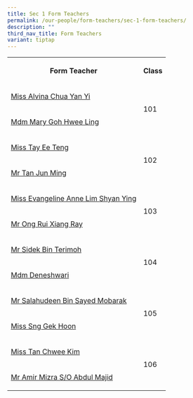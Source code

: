 ```yaml
---
title: Sec 1 Form Teachers
permalink: /our-people/form-teachers/sec-1-form-teachers/
description: ""
third_nav_title: Form Teachers
variant: tiptap
---
```

<table>
<tbody>
<tr>
<th rowspan="1" colspan="1">
<p>Form Teacher</p>
</th>
<th rowspan="1" colspan="1">
<p>Class</p>
</th>
</tr>
<tr>
<td rowspan="1" colspan="1">
<p><a href="mailto:chua_yan_yi_alvina@schools.gov.sg" rel="noopener noreferrer nofollow" target="_blank">Miss Alvina Chua Yan Yi</a>
</p>
</td>
<td rowspan="2" colspan="1">
<p>101</p>
</td>
</tr>
<tr>
<td rowspan="1" colspan="1">
<p><a href="mailto:Goh_Hwee_Ling_Mary@schools.gov.sg" rel="noopener noreferrer nofollow" target="_blank">Mdm Mary Goh Hwee Ling</a>
</p>
</td>
</tr>
<tr>
<td rowspan="1" colspan="1">
<p><a href="mailto:Tay_Ee_Teng@schools.gov.sg" rel="noopener noreferrer nofollow" target="_blank">Miss Tay Ee Teng</a>
</p>
</td>
<td rowspan="2" colspan="1">
<p>102</p>
<p></p>
</td>
</tr>
<tr>
<td rowspan="1" colspan="1">
<p><a href="mailto:Tan_Jun_Ming@schools.gov.sg" rel="noopener noreferrer nofollow" target="_blank">Mr Tan Jun Ming</a>
</p>
</td>
</tr>
<tr>
<td rowspan="1" colspan="1">
<p><a href="mailto:Evangeline_Anne_Lim_Shyan@schools.gov.sg" rel="noopener noreferrer nofollow" target="_blank">Miss Evangeline Anne Lim Shyan Ying</a>
</p>
</td>
<td rowspan="2" colspan="1">
<p>103</p>
</td>
</tr>
<tr>
<td rowspan="1" colspan="1">
<p><a href="mailto:Ong_Rui_Xiang@schools.gov.sg" rel="noopener noreferrer nofollow" target="_blank">Mr Ong Rui Xiang Ray</a>
</p>
</td>
</tr>
<tr>
<td rowspan="1" colspan="1">
<p><a href="mailto:Sidek_B_Terimoh@schools.gov.sg" rel="noopener noreferrer nofollow" target="_blank">Mr Sidek Bin Terimoh</a>
</p>
</td>
<td rowspan="2" colspan="1">
<p>104</p>
</td>
</tr>
<tr>
<td rowspan="1" colspan="1">
<p><a href="mailto:deneshwari_thurairaja_singam@schools.gov.sg" rel="noopener noreferrer nofollow" target="_blank">Mdm Deneshwari</a>
</p>
</td>
</tr>
<tr>
<td rowspan="1" colspan="1">
<p><a href="mailto:Salahudeen_Sayed_Mobarak@schools.gov.sg" rel="noopener noreferrer nofollow" target="_blank">Mr Salahudeen Bin Sayed Mobarak</a>
</p>
</td>
<td rowspan="2" colspan="1">
<p>105</p>
</td>
</tr>
<tr>
<td rowspan="1" colspan="1">
<p><a href="mailto:Sng_Gek_Hoon@schools.gov.sg" rel="noopener noreferrer nofollow" target="_blank">Miss Sng Gek Hoon</a>
</p>
</td>
</tr>
<tr>
<td rowspan="1" colspan="1">
<p><a href="mailto:Tan_Chwee_Kim@schools.gov.sg" rel="noopener noreferrer nofollow" target="_blank">Miss Tan Chwee Kim</a>
</p>
</td>
<td rowspan="2" colspan="1">
<p>106</p>
</td>
</tr>
<tr>
<td rowspan="1" colspan="1">
<p><a href="mailto:Amir_Mizra_Abdul_Majid@schools.gov.sg" rel="noopener noreferrer nofollow" target="_blank">Mr Amir Mizra S/O Abdul Majid</a>
</p>
</td>
</tr>
</tbody>
</table>
<p></p>